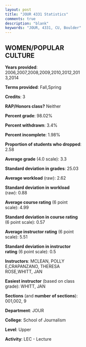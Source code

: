 ```yaml
---
layout: post
title: "JOUR 4331 Statistics"
comments: true
description: "blank"
keywords: "JOUR, 4331, CU, Boulder"
--- 
```

<head>
<script src="https://ajax.googleapis.com/ajax/libs/jquery/2.1.3/jquery.min.js"></script>
<script src="https://dl.dropboxusercontent.com/s/pc42nxpaw1ea4o9/highcharts.js?dl=0"></script>
<!-- <script src="../assets/js/highcharts.js"></script> -->
<style type="text/css">@font-face {
	font-family: "Bebas Neue";
	src: url(https://www.filehosting.org/file/details/544349/BebasNeue%20Regular.otf) format("opentype");
	}
	h1.Bebas { 
		font-family: "Bebas Neue", Verdana, Tahoma;
	}
</style>
</head>
<body>
	<div id="container" style="float: right; width: 45%; height: 88%; margin-left: 2.5%; margin-right: 2.5%;"></div>
	<script language="JavaScript">
		$(document).ready(function() {
		var chart = {type: 'column'};
		var title = {text: 'Grade Distribution'};
		var xAxis = {categories: ['A','B','C','D','F'],crosshair: true};
		var yAxis = {min: 0,title: {text: 'Percentage'}};
		var tooltip = {headerFormat: '<center><b><span style="font-size:20px">{point.key}</span></b></center>',
		               pointFormat: '<td style="padding:0"><b>{point.y:.1f}%</b></td>',
		               footerFormat: '</table>',shared: true,useHTML: true};
		var plotOptions = {column: {pointPadding: 0.0,borderWidth: 0}};  
		var credits = {enabled: false};var series= [{name: 'Percent',data: [42.64,48.45,7.36,0.78,0.78,]}];
		var json = {};
		json.chart = chart;
		json.title = title;
		json.tooltip = tooltip;
		json.xAxis = xAxis;
		json.yAxis = yAxis;  
		json.series = series;
		json.plotOptions = plotOptions;  
		json.credits = credits;
		$('#container').highcharts(json);
	});
	</script>
</body>
			   
## WOMEN/POPULAR CULTURE

**Years provided**: 2006,2007,2008,2009,2010,2012,2013,2014

**Terms provided**: Fall,Spring

**Credits**: 3

**RAP/Honors class?** Neither

**Percent grade**: 98.02%

**Percent withdrawn**: 3.4%

**Percent incomplete**: 1.98%

**Proportion of students who dropped**: 2.58

**Average grade** (4.0 scale): 3.3

**Standard deviation in grades**: 25.03

**Average workload** (raw): 2.62

**Standard deviation in workload** (raw): 0.88

**Average course rating** (6 point scale): 4.99

**Standard deviation in course rating** (6 point scale): 0.57

**Average instructor rating** (6 point scale): 5.51

**Standard deviation in instructor rating** (6 point scale): 0.5

**Instructors**: MCLEAN, POLLY E,CRAPANZANO, THERESA ROSE,WHITT, JAN

**Easiest instructor** (based on class grade): WHITT, JAN

**Sections** (and **number of sections**): 001,002, 9

**Department**: JOUR

**College**: School of Journalism

**Level**: Upper

**Activity**: LEC - Lecture